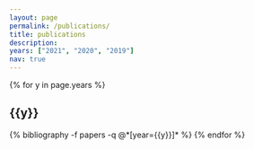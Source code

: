```yaml
---
layout: page
permalink: /publications/
title: publications
description:
years: ["2021", "2020", "2019"]
nav: true
---
```


<div class="publications">

{% for y in page.years %}
  <h2 class="year">{{y}}</h2>
  {% bibliography -f papers -q @*[year={{y}}]* %}
{% endfor %}

</div>
